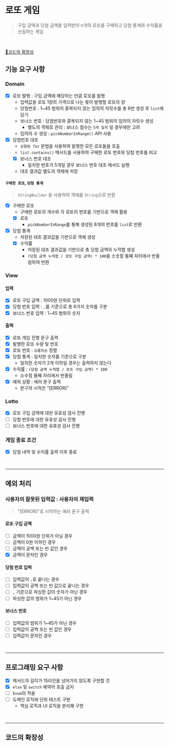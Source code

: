 # 로또 게임
> 구입 금액과 당첨 금액을 입력받아 n개의 로또를 구매하고 당첨 통계와 수익률을 산출하는 게임 

<br/>

[🚀코드의 확장성](#코드의-확장성)

## 기능 요구 사항

### Domain
- [x] 로또 발행 : 구입 금액에 해당하는 만큼 로또를 발행
  - 입력값을 로또 1장의 가격으로 나눈 몫이 발행할 로또의 양
  - 당첨번호 : 1~45 범위의 중복되지 않는 임의의 자릿수를 총 6번 생성 후 `list`에 담기
  - 보너스 번호 : 당첨번호와 중복되지 않는 1~45 범위의 임의의 자릿수 생성
    - 별도의 객체로 관리 : 보너스 점수는 `5개 일치` 일 경우에만 고려
  - 임의의 수 생성 : `pickNumberInRange()` API 사용
- [x] 당첨번호 대조
  - `상향된 for` 문법을 사용하여 발행한 모든 로또들을 호출
  - `list.contains()` 메서드를 사용하여 구매한 로또 번호와 당첨 번호를 비교
  - [x] 보너스 번호 대조
    - 일치한 번호가 5개일 경우 보너스 번호 대조 메서드 실행
  - 대조 결과값 별도의 객체에 저장

#### `구매한 로또`, `당첨 통계`
>`StringBuilder` 을 사용하여 객체를 `String`으로 반환
- [x] 구매한 로또
  - 구매한 로또의 개수와 각 로또의 번호를 기반으로 객체 활용
  - [x] 로또
    - `pickNumberInRange`를 통해 생성된 6개의 번호를 `list`로 반환
- [x] 당첨 통계
  - 저장된 대조 결과값을 기반으로 객체 생성
  - [x] 수익률
    - 저장된 대조 결과값을 기반으로 총 당첨 금액의 누적합 생성
    - `(당첨 금액 누적합 / 로또 구입 금액) * 100`을 소숫점 둘째 자리에서 반올림하여 반환

### View
#### 입력
- [x] 로또 구입 금액 : 1000원 단위로 입력
- [x] 당첨 번호 입력 : `,`를 기준으로 총 6가지 숫자를 구분
- [x] 보너스 번호 입력 : 1~45 범위의 숫자

#### 출력
- [x] 로또 게임 진행 문구 출력
- [x] 발행한 로또 수량 및 번호
- [x] 로또 번호 : `오름차순` 정렬
- [x] 당첨 통계 : 일치한 숫자를 기준으로 구분
  - 일치한 숫자가 2개 이하일 경우는 출력하지 않는다
- [x] 수익률 : `(당첨 금액 누적합 / 로또 구입 금액) * 100`
  - 소수점 둘째 자리에서 반올림
- [x] 예외 상황 : 에러 문구 출력
  - 문구의 시작은 "[ERROR]"

### Lotto
- [x] 로또 구입 금액에 대한 유효성 검사 진행
- [ ] 당첨 번호에 대한 유효성 검사 진행
- [ ] 보너스 번호에 대한 유효성 검사 진행

### 게임 종료 조건
- [x] 당첨 내역 및 수익률 출력 이후 종료

<br/>

---
## 예외 처리

### 사용자의 잘못된 입력값 : 사용자의 재입력
> "[ERROR]"로 시작하는 에러 문구 출력

#### 로또 구입 금액
- [ ] 금액이 1000원 단위가 아닐 경우
- [ ] 금액이 0원 이하인 경우
- [ ] 금액이 공백 또는 빈 값인 경우
- [x] 금액이 문자인 경우

#### 당첨 번호 입력
- [ ] 입력값이 `,`로 끝나는 경우
- [ ] 입력값이 공백 또는 빈 값으로 끝나는 경우
- [ ] `,` 기준으로 파싱한 값이 숫자가 아닌 경우
- [ ] 파싱한 값의 범위가 1~45가 아닌 경우

#### 보너스 번호
- [ ] 입력값의 범위가 1~45가 아닌 경우
- [ ] 입력값이 공백 또는 빈 값인 경우
- [ ] 입력값이 문자인 경우

<br/>

---
## 프로그래밍 요구 사항
- [x] 메서드의 길이가 15라인을 넘어가지 않도록 구현할 것
- [x] `else` 및 `switch` 예약어 호출 금지
- [ ] `Enum`의 적용
- [ ] 도메인 로직에 단위 테스트 구현
  - 핵심 로직과 UI 로직을 분리해 구현

<br/>

---
## 코드의 확장성